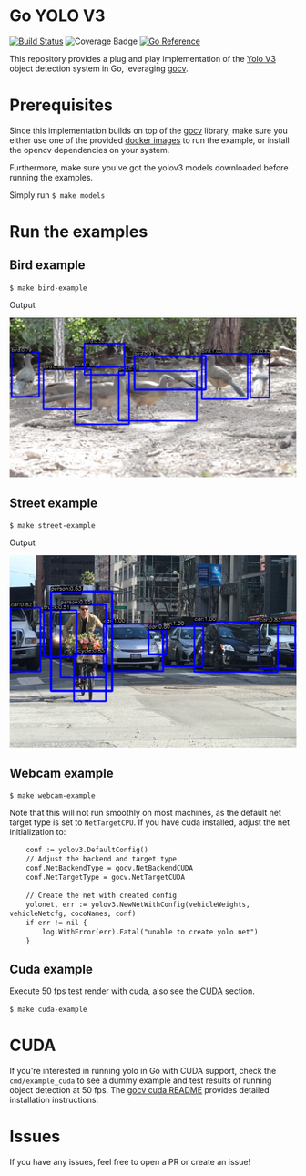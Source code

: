 # Go YOLO V3
[![Build Status](https://github.com/wimspaargaren/yolov3/workflows/CI/badge.svg)](https://github.com/wimspaargaren/yolov3/actions)
![Coverage Badge](https://img.shields.io/endpoint?url=https://gist.githubusercontent.com/wimspaargaren/336567a087162bcad4e55ebe4b17b457/raw/yolov3__heads_master.json)
[![Go Reference](https://pkg.go.dev/badge/github.com/wimspaargaren/yolov3.svg)](https://pkg.go.dev/github.com/wimspaargaren/yolov3)

This repository provides a plug and play implementation of the [Yolo V3](https://pjreddie.com/darknet/yolo/) object detection system in Go, leveraging [gocv](https://github.com/hybridgroup/gocv).

# Prerequisites

Since this implementation builds on top of the [gocv](https://github.com/hybridgroup/gocv) library, make sure you either use one of the provided [docker images](https://github.com/hybridgroup/gocv/blob/release/Dockerfile) to run the example, or install the opencv dependencies on your system.

Furthermore, make sure you've got the yolov3 models downloaded before running the examples. 

Simply run `$ make models`

# Run the examples

## Bird example

`$ make bird-example`

Output

<img src="data/example_outputs/birds-output.png"
     alt="birds output"/>

## Street example

`$ make street-example`

Output

<img src="data/example_outputs/street-output.png"
     alt="street output"/>

## Webcam example

`$ make webcam-example`

Note that this will not run smoothly on most machines, as the default net target type is set to `NetTargetCPU`. If you have cuda installed, adjust the net initialization to:
```GOLANG
	conf := yolov3.DefaultConfig()
	// Adjust the backend and target type
	conf.NetBackendType = gocv.NetBackendCUDA
	conf.NetTargetType = gocv.NetTargetCUDA

	// Create the net with created config
	yolonet, err := yolov3.NewNetWithConfig(vehicleWeights, vehicleNetcfg, cocoNames, conf)
	if err != nil {
		log.WithError(err).Fatal("unable to create yolo net")
	}
```

## Cuda example
Execute 50 fps test render with cuda, also see the [CUDA](#CUDA) section.

`$ make cuda-example`

# CUDA

If you're interested in running yolo in Go with CUDA support, check the `cmd/example_cuda` to see a dummy example and test results of running object detection at 50 fps. The [gocv cuda README](https://github.com/hybridgroup/gocv/blob/release/cuda/README.md) provides detailed installation instructions.

# Issues

If you have any issues, feel free to open a PR or create an issue!
